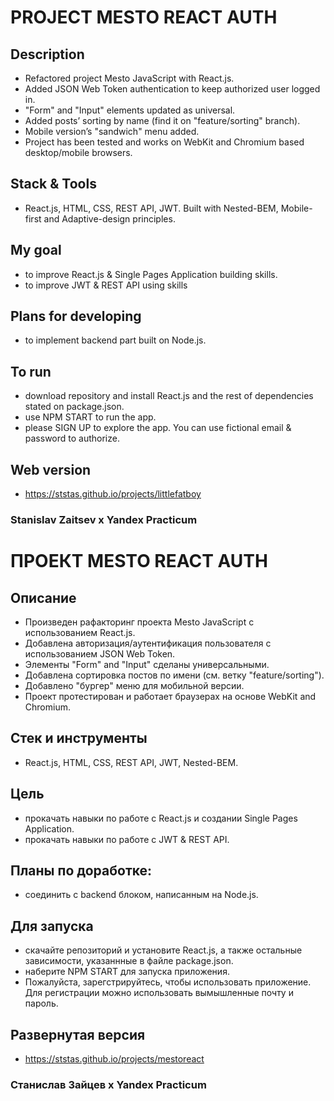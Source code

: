 # PROJECT MESTO REACT AUTH

## Description
* Refactored project Mesto JavaScript with React.js.
* Added JSON Web Token authentication to keep authorized user logged in.
* "Form" and "Input" elements updated as universal. 
* Added posts’ sorting by name (find it on "feature/sorting" branch).
* Mobile version’s "sandwich" menu added.
* Project has been tested and works on WebKit and Chromium based desktop/mobile browsers.

## Stack & Tools
* React.js, HTML, CSS, REST API, JWT. Built with Nested-BEM, Mobile-first and Adaptive-design principles.

## My goal
* to improve React.js & Single Pages Application building skills.
* to improve JWT & REST API using skills

## Plans for developing
* to implement backend part built on Node.js.

## To run
* download repository and install React.js and the rest of dependencies stated on package.json.
* use NPM START to run the app.
* please SIGN UP to explore the app. You can use fictional email & password to authorize.

## Web version
* https://ststas.github.io/projects/littlefatboy

### Stanislav Zaitsev х Yandex Practicum 


# ПРОЕКТ MESTO REACT AUTH

## Описание
* Произведен рафакторинг проекта Mesto JavaScript с использованием React.js.
* Добавлена авторизация/аутентификация пользователя с использованием JSON Web Token.
* Элементы "Form" and "Input" сделаны универсальными. 
* Добавлена сортировка постов по имени (см. ветку "feature/sorting").
* Добавлено "бургер" меню для мобильной версии.
* Проект протестирован и работает браузерах на основе WebKit and Chromium.

## Стек и инструменты
* React.js, HTML, CSS, REST API, JWT, Nested-BEM.

## Цель
* прокачать навыки по работе с React.js и создании Single Pages Application.
* прокачать навыки по работе с JWT & REST API.

## Планы по доработке:  
* соединить c backend блоком, написанным на Node.js.

## Для запуска
* скачайте репозиторий и установите React.js, а также остальные зависимости, указаннные в файле package.json.
* наберите NPM START для запуска приложения.
* Пожалуйста, зарегстрируйтесь, чтобы использовать приложение. Для регистрации можно использовать вымышленные почту и пароль.

## Развернутая версия
* https://ststas.github.io/projects/mestoreact

### Станислав Зайцев х Yandex Practicum 
